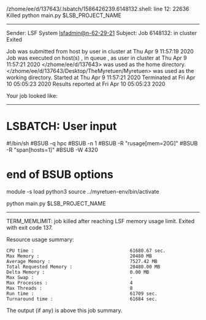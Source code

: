/zhome/ee/d/137643/.lsbatch/1586426239.6148132.shell: line 12: 22636 Killed                  python main.py $LSB_PROJECT_NAME

------------------------------------------------------------
Sender: LSF System <lsfadmin@n-62-29-21>
Subject: Job 6148132: <NNAgent1network-100-50-10> in cluster <dcc> Exited

Job <NNAgent1network-100-50-10> was submitted from host <n-62-27-21> by user <s183905> in cluster <dcc> at Thu Apr  9 11:57:19 2020
Job was executed on host(s) <n-62-29-21>, in queue <hpc>, as user <s183905> in cluster <dcc> at Thu Apr  9 11:57:21 2020
</zhome/ee/d/137643> was used as the home directory.
</zhome/ee/d/137643/Desktop/TheMyretuen/Myretuen> was used as the working directory.
Started at Thu Apr  9 11:57:21 2020
Terminated at Fri Apr 10 05:05:23 2020
Results reported at Fri Apr 10 05:05:23 2020

Your job looked like:

------------------------------------------------------------
# LSBATCH: User input
#!/bin/sh
#BSUB -q hpc
#BSUB -n 1
#BSUB -R "rusage[mem=20G]"
#BSUB -R "span[hosts=1]"
#BSUB -W 4320
# end of BSUB options

module -s load python3
source ../myretuen-env/bin/activate

python main.py $LSB_PROJECT_NAME


------------------------------------------------------------

TERM_MEMLIMIT: job killed after reaching LSF memory usage limit.
Exited with exit code 137.

Resource usage summary:

    CPU time :                                   61680.67 sec.
    Max Memory :                                 20480 MB
    Average Memory :                             7527.42 MB
    Total Requested Memory :                     20480.00 MB
    Delta Memory :                               0.00 MB
    Max Swap :                                   -
    Max Processes :                              4
    Max Threads :                                8
    Run time :                                   61709 sec.
    Turnaround time :                            61684 sec.

The output (if any) is above this job summary.

